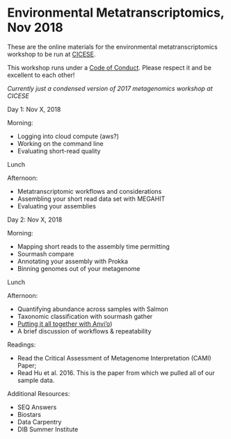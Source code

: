 Environmental Metatranscriptomics, Nov 2018 
======

These are the online materials for the environmental metatranscriptomics workshop to be run at [CICESE](https://www.cicese.edu.mx/).

This workshop runs under a [Code of Conduct](code-of-conduct.md). Please respect it and be excellent to each other!

*Currently just a condensed version of 2017 metagenomics workshop at CICESE*

Day 1: Nov X, 2018

Morning:  

 - Logging into cloud compute (aws?)
 - Working on the command line
 - Evaluating short-read quality

Lunch 

Afternoon:  

 - Metatranscriptomic workflows and considerations
 - Assembling your short read data set with MEGAHIT
 - Evaluating your assemblies

Day 2: Nov X, 2018

Morning:  

 - Mapping short reads to the assembly time permitting
 - Sourmash compare
 - Annotating your assembly with Prokka
 - Binning genomes out of your metagenome

Lunch 

Afternoon:  

 - Quantifying abundance across samples with Salmon
 - Taxonomic classification with sourmash gather
 - [Putting it all together with Anvi’o](anvio.md))
 - A brief discussion of workflows & repeatability


Readings:  

 - Read the Critical Assessment of Metagenome Interpretation (CAMI) Paper;
 - Read Hu et al. 2016. This is the paper from which we pulled all of our sample data.

Additional Resources:  

 - SEQ Answers
 - Biostars
 - Data Carpentry
 - DIB Summer Institute


